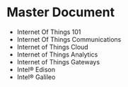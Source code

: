 Master Document
==

- Internet Of Things 101
- Internet Of Things Communications
- Internet of Things Cloud
- Internet of Things Analytics
- Internet of Things Gateways
- Intel® Edison
- Intel® Galileo


